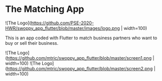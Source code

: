 # The Matching App

![The Logo](https://github.com/PSE-2020-HWR/swoppy_app_flutter/blob/master/images/logo.png | width=100)

This is an app coded with Flutter to match business partners who want to buy or sell their business.

![The Logo](https://github.com/mtric/swoppy_app_flutter/blob/master/screen1.png | width=100)
![The Logo](https://github.com/mtric/swoppy_app_flutter/blob/master/screen2.png | width=100)

